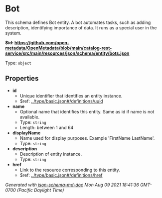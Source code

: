 # Bot

This schema defines Bot entity. A bot automates tasks, such as adding description, identifying importance of data. It runs as a special user in the system.

<b id="httpsgithub.comopen-metadataopenmetadatablobmaincatalog-rest-servicesrcmainresourcesjsonschemaentitybots.json">&#36;id: https://github.com/open-metadata/OpenMetadata/blob/main/catalog-rest-service/src/main/resources/json/schema/entity/bots.json</b>

Type: `object`

## Properties
 - <b id="#https://github.com/open-metadata/OpenMetadata/blob/main/catalog-rest-service/src/main/resources/json/schema/entity/bots.json/properties/id">id</b>
	 - Unique identifier that identifies an entity instance.
	 - &#36;ref: [../type/basic.json#/definitions/uuid](#..typebasic.jsondefinitionsuuid)
 - <b id="#https://github.com/open-metadata/OpenMetadata/blob/main/catalog-rest-service/src/main/resources/json/schema/entity/bots.json/properties/name">name</b>
	 - Optional name that identifies this entity. Same as id if name is not available.
	 - Type: `string`
	 - Length: between 1 and 64
 - <b id="#https://github.com/open-metadata/OpenMetadata/blob/main/catalog-rest-service/src/main/resources/json/schema/entity/bots.json/properties/displayName">displayName</b>
	 - Name used for display purposes. Example 'FirstName LastName'.
	 - Type: `string`
 - <b id="#https://github.com/open-metadata/OpenMetadata/blob/main/catalog-rest-service/src/main/resources/json/schema/entity/bots.json/properties/description">description</b>
	 - Description of entity instance.
	 - Type: `string`
 - <b id="#https://github.com/open-metadata/OpenMetadata/blob/main/catalog-rest-service/src/main/resources/json/schema/entity/bots.json/properties/href">href</b>
	 - Link to the resource corresponding to this entity.
	 - &#36;ref: [../type/basic.json#/definitions/href](#..typebasic.jsondefinitionshref)

_Generated with [json-schema-md-doc](https://brianwendt.github.io/json-schema-md-doc/)_ _Mon Aug 09 2021 18:41:36 GMT-0700 (Pacific Daylight Time)_